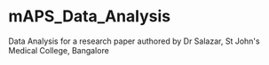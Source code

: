 # mAPS_Data_Analysis
Data Analysis for a research paper authored by Dr Salazar, St John's Medical College, Bangalore
